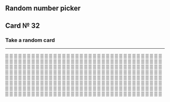 ## Random number picker 

## Card № 32

### Take a random card
----
[▒](67.md) [▒](21.md) [▒](74.md) [▒](12.md) [▒](2.md) [▒](14.md) [▒](9.md) [▒](9.md) [▒](45.md) [▒](71.md) [▒](34.md) [▒](49.md) [▒](36.md) [▒](60.md) [▒](58.md) [▒](24.md) [▒](13.md) [▒](93.md) [▒](48.md) [▒](45.md) [▒](10.md) [▒](63.md) [▒](94.md) [▒](48.md) [▒](84.md) [▒](76.md) [▒](16.md) [▒](46.md) [▒](81.md) [▒](80.md) [▒](88.md) [▒](39.md) [▒](7.md) [▒](47.md) [▒](42.md) [▒](92.md) [▒](69.md) [▒](84.md) [▒](96.md) [▒](32.md) [▒](70.md) [▒](88.md) [▒](61.md) [▒](65.md) [▒](26.md) [▒](29.md) [▒](10.md) [▒](85.md) [▒](30.md) [▒](90.md) [▒](36.md) [▒](29.md) [▒](13.md) [▒](74.md) [▒](53.md) [▒](38.md) [▒](3.md) [▒](58.md) [▒](47.md) [▒](91.md) [▒](92.md) [▒](27.md) [▒](23.md) [▒](5.md) [▒](35.md) [▒](37.md) [▒](70.md) [▒](82.md) [▒](78.md) [▒](70.md) [▒](61.md) [▒](23.md) [▒](3.md) [▒](11.md) [▒](95.md) [▒](55.md) [▒](79.md) [▒](34.md) [▒](15.md) [▒](28.md) [▒](34.md) [▒](54.md) [▒](11.md) [▒](52.md) [▒](69.md) [▒](22.md) [▒](95.md) [▒](16.md) [▒](53.md) [▒](44.md) [▒](57.md) [▒](4.md) [▒](21.md) [▒](50.md) [▒](30.md) [▒](2.md) [▒](5.md) [▒](61.md) [▒](80.md) [▒](42.md) [▒](64.md) [▒](48.md) [▒](65.md) [▒](28.md) [▒](63.md) [▒](55.md) [▒](17.md) [▒](74.md) [▒](90.md) [▒](59.md) [▒](72.md) [▒](6.md) [▒](20.md) [▒](86.md) [▒](43.md) [▒](81.md) [▒](93.md) [▒](43.md) [▒](30.md) [▒](19.md) [▒](67.md) [▒](71.md) [▒](32.md) [▒](24.md) [▒](97.md) [▒](96.md) [▒](90.md) [▒](14.md) [▒](81.md) [▒](47.md) [▒](73.md) [▒](96.md) [▒](89.md) [▒](26.md) [▒](51.md) [▒](83.md) [▒](57.md) [▒](31.md) [▒](7.md) [▒](78.md) [▒](69.md) [▒](23.md) [▒](60.md) [▒](47.md) [▒](56.md) [▒](5.md) [▒](0.md) [▒](99.md) [▒](42.md) [▒](34.md) [▒](0.md) [▒](37.md) [▒](56.md) [▒](27.md) [▒](87.md) [▒](17.md) [▒](64.md) [▒](91.md) [▒](40.md) [▒](86.md) [▒](79.md) [▒](68.md) [▒](58.md) [▒](15.md) [▒](89.md) [▒](28.md) [▒](9.md) [▒](78.md) [▒](81.md) [▒](11.md) [▒](25.md) [▒](17.md) [▒](31.md) [▒](87.md) [▒](31.md) [▒](94.md) [▒](73.md) [▒](8.md) [▒](52.md) [▒](61.md) [▒](62.md) [▒](67.md) [▒](57.md) [▒](49.md) [▒](27.md) [▒](86.md) [▒](12.md) [▒](91.md) [▒](59.md) [▒](19.md) [▒](96.md) [▒](55.md) [▒](93.md) [▒](20.md) [▒](25.md) [▒](29.md) [▒](73.md) [▒](18.md) [▒](87.md) [▒](0.md) [▒](40.md) [▒](10.md) [▒](75.md) [▒](99.md) [▒](83.md) [▒](83.md) [▒](4.md) [▒](72.md) [▒](90.md) [▒](42.md) [▒](94.md) [▒](22.md) [▒](40.md) [▒](77.md) [▒](59.md) [▒](60.md) [▒](75.md) [▒](51.md) [▒](97.md) [▒](33.md) [▒](76.md) [▒](71.md) [▒](38.md) [▒](69.md) [▒](48.md) [▒](95.md) [▒](62.md) [▒](8.md) [▒](91.md) [▒](14.md) [▒](8.md) [▒](75.md) [▒](58.md) [▒](7.md) [▒](36.md) [▒](19.md) [▒](30.md) [▒](72.md) [▒](12.md) [▒](68.md) [▒](54.md) [▒](25.md) [▒](80.md) [▒](14.md) [▒](94.md) [▒](2.md) [▒](54.md) [▒](41.md) [▒](44.md) [▒](1.md) [▒](44.md) [▒](65.md) [▒](39.md) [▒](65.md) [▒](76.md) [▒](64.md) [▒](40.md) [▒](3.md) [▒](66.md) [▒](19.md) [▒](98.md) [▒](1.md) [▒](68.md) [▒](41.md) [▒](87.md) [▒](57.md) [▒](99.md) [▒](35.md) [▒](15.md) [▒](15.md) [▒](4.md) [▒](22.md) [▒](2.md) [▒](85.md) [▒](75.md) [▒](51.md) [▒](99.md) [▒](89.md) [▒](36.md) [▒](56.md) [▒](83.md) [▒](41.md) [▒](6.md) [▒](86.md) [▒](84.md) [▒](66.md) [▒](44.md) [▒](60.md) 